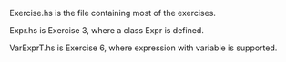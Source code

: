 Exercise.hs is the file containing most of the exercises.

Expr.hs is Exercise 3, where a class Expr is defined.

VarExprT.hs is Exercise 6, where expression with variable is supported.
